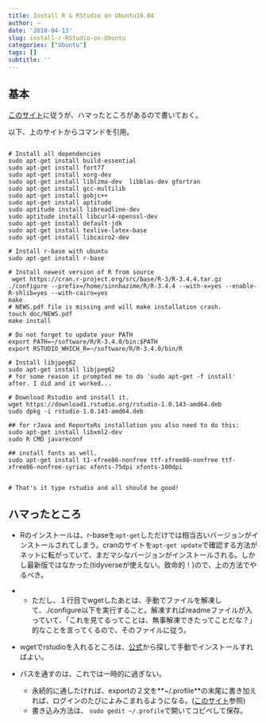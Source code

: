 ```yaml
---
title: Install R & RStudio on Ubuntu16.04
author: ~
date: '2018-04-13'
slug: install-r-RStudio-on-Ubuntu
categories: ["Ubuntu"]
tags: []
subtitle: ''
---
```


## 基本


[このサイト](http://jtremblay.github.io/software_installation/2017/06/21/Install-R-3.4.0-and-RStudio-on-Ubuntu-16.04)に従うが、ハマったところがあるので書いておく。

以下、上のサイトからコマンドを引用。


```

# Install all dependencies
sudo apt-get install build-essential
sudo apt-get install fort77
sudo apt-get install xorg-dev
sudo apt-get install liblzma-dev  libblas-dev gfortran
sudo apt-get install gcc-multilib
sudo apt-get install gobjc++
sudo apt-get install aptitude
sudo aptitude install libreadline-dev
sudo aptitude install libcurl4-openssl-dev
sudo apt-get install default-jdk
sudo apt-get install texlive-latex-base
sudo apt-get install libcairo2-dev 

# Install r-base with ubuntu
sudo apt-get install r-base

# Install newest version of R from source
 wget https://cran.r-project.org/src/base/R-3/R-3.4.4.tar.gz
./configure --prefix=/home/sinnhazime/R/R-3.4.4 --with-x=yes --enable-R-shlib=yes --with-cairo=yes
make
# NEWS.pdf file is missing and will make installation crash.
touch doc/NEWS.pdf
make install

# Do not forget to update your PATH
export PATH=~/software/R/R-3.4.0/bin:$PATH
export RSTUDIO_WHICH_R=~/software/R/R-3.4.0/bin/R

# Install libjpeg62
sudo apt-get install libjpeg62
# for some reason it prompted me to do 'sudo apt-get -f install' after. I did and it worked...

# Download Rstudio and install it.
wget https://download1.rstudio.org/rstudio-1.0.143-amd64.deb
sudo dpkg -i rstudio-1.0.143-amd64.deb

## for rJava and ReporteRs installation you also need to do this:
sudo apt-get install libxml2-dev
sudo R CMD javareconf

## install fonts as well.
sudo apt-get install t1-xfree86-nonfree ttf-xfree86-nonfree ttf-xfree86-nonfree-syriac xfonts-75dpi xfonts-100dpi


# That's it type rstudio and all should be good!
```




## ハマったところ

* Rのインストールは、r-baseを`apt-get`しただけでは相当古いバージョンがインストールされてしまう。cranのサイトを`apt-get update`で確認する方法がネットに転がっていて、まだマシなバージョンがインストールされる。しかし最新版ではなかった(tidyverseが使えない。致命的！)ので、上の方法でやるべき。
* - ただし、１行目でwgetしたあとは、手動でファイルを解凍して、./configure以下を実行すること。解凍すればreadmeファイルが入っていて、「これを見てるってことは、無事解凍できたってことだな？」的なことを言ってくるので、そのファイルに従う。

* wgetでrstudioを入れるところは、[公式](https://www.rstudio.com/products/rstudio/download/#download)から探して手動でインストールすればよい。
* パスを通すのは、これでは一時的に過ぎない。
    - 永続的に通したければ、exportの２文を**~/.profile**の末尾に書き加えれば、ログインのたびによみこまれるようになる。([このサイト](https://support.rstudio.com/hc/en-us/articles/200486138-Changing-R-versions-for-RStudio-desktop)参照)
    - 書き込み方法は、 `sudo gedit ~/.profile`で開いてコピペして保存。